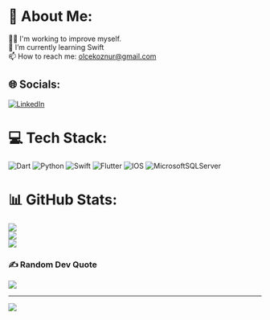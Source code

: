 # 💫 About Me:
👩‍💻 I'm working to improve myself.<br>🌱 I’m currently learning Swift<br>📫 How to reach me: olcekoznur@gmail.com


## 🌐 Socials:
[![LinkedIn](https://img.shields.io/badge/LinkedIn-%230077B5.svg?logo=linkedin&logoColor=white)](https://linkedin.com/in/oznurolcek) 

# 💻 Tech Stack:
![Dart](https://img.shields.io/badge/dart-%230175C2.svg?style=flat&logo=dart&logoColor=white) ![Python](https://img.shields.io/badge/python-3670A0?style=flat&logo=python&logoColor=ffdd54) ![Swift](https://img.shields.io/badge/swift-F54A2A?style=flat&logo=swift&logoColor=white) ![Flutter](https://img.shields.io/badge/Flutter-%2302569B.svg?style=flat&logo=Flutter&logoColor=white) ![IOS](https://img.shields.io/badge/IOS-%2320232a.svg?style=flat&logo=apple&logoColor=white) ![MicrosoftSQLServer](https://img.shields.io/badge/Microsoft%20SQL%20Sever-CC2927?style=flat&logo=microsoft%20sql%20server&logoColor=white)
# 📊 GitHub Stats:
![](https://github-readme-stats.vercel.app/api?username=oznurolcek&theme=dark&hide_border=false&include_all_commits=true&count_private=false)<br/>
![](https://github-readme-streak-stats.herokuapp.com/?user=oznurolcek&theme=dark&hide_border=false)<br/>
![](https://github-readme-stats.vercel.app/api/top-langs/?username=oznurolcek&theme=dark&hide_border=false&include_all_commits=true&count_private=false&layout=compact)

### ✍️ Random Dev Quote
![](https://quotes-github-readme.vercel.app/api?type=horizontal&theme=tokyonight)

---
[![](https://visitcount.itsvg.in/api?id=oznurolcek&icon=6&color=0)](https://visitcount.itsvg.in)

<!-- Proudly created with GPRM ( https://gprm.itsvg.in ) -->
